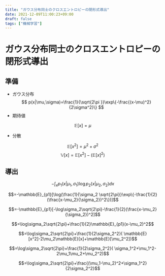 ```yaml
---
title: "ガウス分布同士のクロスエントロピーの閉形式導出"
date: 2021-12-09T11:00:23+09:00
draft: false
tags: ["機械学習"] 
---
```

<!--more-->
# ガウス分布同士のクロスエントロピーの閉形式導出
## 準備
- ガウス分布
$$ 
p(x|\mu,\sigma)=\frac{1}{\sqrt{2\pi }}\exp\{-\frac{(x-\mu)^2}{2\sigma^2}\}
$$
- 期待値

$$\mathbb{E}[x]=\mu$$
- 分散

$$\mathbb{E}[x^2]=\mu^2+\sigma^2$$
$$\mathbb{V}[x]=\mathbb{E}[x^2]-(\mathbb{E}[x]^2)$$

## 導出
$$-\int_x p_1(x|\mu_1,\sigma_1)\log p_2(x|\mu_2,\sigma_2)dx$$

$$=-\mathbb{E}_{p1}[\log(\frac{1}{\sigma_2 \sqrt{2\pi}}\exp\{-\frac{1}{2}(\frac{x-\mu_2}{\sigma_2})^2\})]$$

$$=-\mathbb{E}_{p1}[-\log\sigma_2\sqrt{2\pi}-\frac{1}{2}(\frac{x-\mu_2}{\sigma_2})^2]$$

$$=\log\sigma_2\sqrt{2\pi}+\frac{1}{2}\mathbb{E}_{p1}(x-\mu_2)^2$$

$$=\log\sigma_2\sqrt{2\pi}+\frac{1}{2\sigma_2^2}(
\mathbb{E}[x^2]-2\mu_2\mathbb{E}[x]+\mathbb{E}[\mu_2^2])$$

$$=\log\sigma_2\sqrt{2\pi}+\frac{1}{2\sigma_2^2}(
\sigma_1^2+\mu_1^2-2\mu_1\mu_2+\mu_2^2)$$

$$=\log\sigma_2\sqrt{2\pi}+\frac{(\mu_1-\mu_2)^2+\sigma_1^2}{2\sigma_2^2}$$
